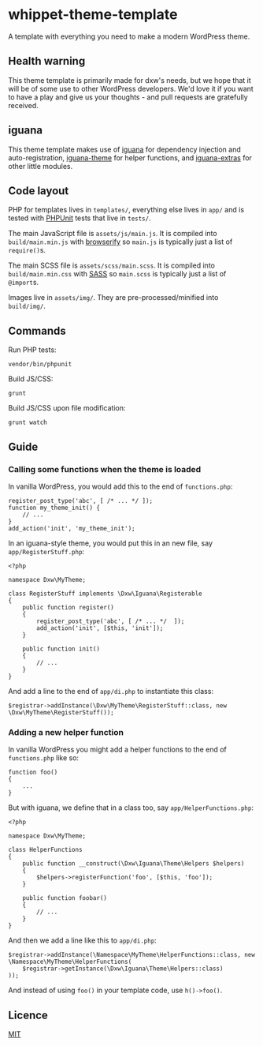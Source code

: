 # whippet-theme-template

A template with everything you need to make a modern WordPress theme.

## Health warning

This theme template is primarily made for dxw's needs, but we hope that it will be of some use to other WordPress developers. We'd love it if you want to have a play and give us your thoughts - and pull requests are gratefully received.

## iguana

This theme template makes use of [iguana](https://github.com/dxw/iguana) for dependency injection and auto-registration, [iguana-theme](https://github.com/dxw/iguana-theme) for helper functions, and [iguana-extras](https://github.com/dxw/iguana-extras) for other little modules.

## Code layout

PHP for templates lives in `templates/`, everything else lives in `app/` and is tested with [PHPUnit](https://phpunit.de/) tests that live in `tests/`.

The main JavaScript file is `assets/js/main.js`. It is compiled into `build/main.min.js` with [browserify](http://browserify.org/) so `main.js` is typically just a list of `require()`s.

The main SCSS file is `assets/scss/main.scss`. It is compiled into `build/main.min.css` with [SASS](http://sass-lang.com/) so `main.scss` is typically just a list of `@import`s.

Images live in `assets/img/`. They are pre-processed/minified into `build/img/`.

## Commands

Run PHP tests:

    vendor/bin/phpunit

Build JS/CSS:

    grunt

Build JS/CSS upon file modification:

    grunt watch

## Guide

### Calling some functions when the theme is loaded

In vanilla WordPress, you would add this to the end of `functions.php`:

```
register_post_type('abc', [ /* ... */ ]);
function my_theme_init() {
    // ...
}
add_action('init', 'my_theme_init');
```

In an iguana-style theme, you would put this in an new file, say `app/RegisterStuff.php`:

```
<?php

namespace Dxw\MyTheme;

class RegisterStuff implements \Dxw\Iguana\Registerable
{
    public function register()
    {
        register_post_type('abc', [ /* ... */  ]);
        add_action('init', [$this, 'init']);
    }

    public function init()
    {
        // ...
    }
}
```

And add a line to the end of `app/di.php` to instantiate this class:

```
$registrar->addInstance(\Dxw\MyTheme\RegisterStuff::class, new \Dxw\MyTheme\RegisterStuff());
```

### Adding a new helper function

In vanilla WordPress you might add a helper functions to the end of `functions.php` like so:

```
function foo()
{
    ...
}
```

But with iguana, we define that in a class too, say `app/HelperFunctions.php`:

```
<?php

namespace Dxw\MyTheme;

class HelperFunctions
{
    public function __construct(\Dxw\Iguana\Theme\Helpers $helpers)
    {
        $helpers->registerFunction('foo', [$this, 'foo']);
    }

    public function foobar()
    {
        // ...
    }
}
```

And then we add a line like this to `app/di.php`:

```
$registrar->addInstance(\Namespace\MyTheme\HelperFunctions::class, new \Namespace\MyTheme\HelperFunctions(
    $registrar->getInstance(\Dxw\Iguana\Theme\Helpers::class)
));
```

And instead of using `foo()` in your template code, use `h()->foo()`.

## Licence

[MIT](COPYING.md)
